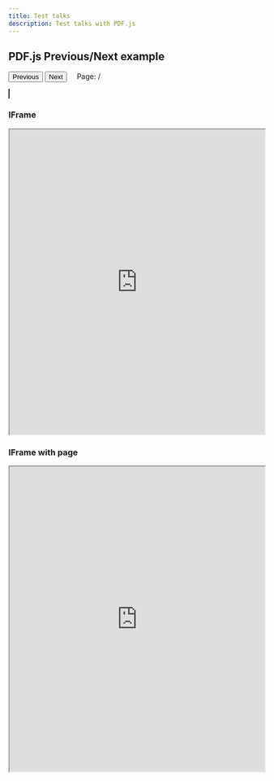 ```yaml
---
title: Test talks
description: Test talks with PDF.js
---
```


<script src="//mozilla.github.io/pdf.js/build/pdf.js"></script>

## PDF.js Previous/Next example

<div>
  <button id="prev">Previous</button>
  <button id="next">Next</button>
  &nbsp; &nbsp;
  <span>Page: <span id="page_num"></span> / <span id="page_count"></span></span>
</div>

<!-- <div id="canvas-parent" width="100%"> -->
  <canvas id="the-canvas" style="border:1px solid" ></canvas>
<!-- </div> -->

<script src="https://asatarin.github.io/test-pages/assets/js/slides.js"></script>


### IFrame

<iframe src="https://asatarin.github.io/assets/talks/2023-01-how-to-fight-production-incidents.pdf" width="100%" height="600px"></iframe>


### IFrame with page

<iframe src="https://asatarin.github.io/assets/talks/2023-01-how-to-fight-production-incidents.pdf#page=5" width="100%" height="600px"></iframe>


